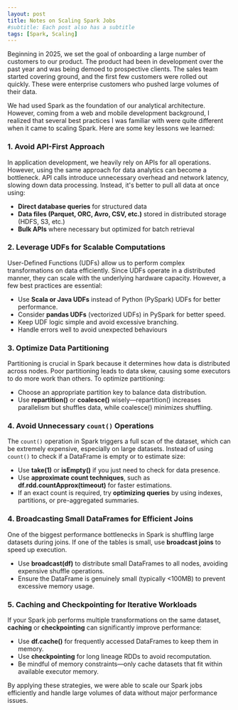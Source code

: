 ```yaml
---
layout: post
title: Notes on Scaling Spark Jobs 
#subtitle: Each post also has a subtitle
tags: [Spark, Scaling]
---
```


Beginning in 2025, we set the goal of onboarding a large number of customers to our product. The product had been in development over the past year and was being demoed to prospective clients. The sales team started covering ground, and the first few customers were rolled out quickly. These were enterprise customers who pushed large volumes of their data.  

We had used Spark as the foundation of our analytical architecture. However, coming from a web and mobile development background, I realized that several best practices I was familiar with were quite different when it came to scaling Spark. Here are some key lessons we learned:  

### 1. **Avoid API-First Approach**  
In application development, we heavily rely on APIs for all operations. However, using the same approach for data analytics can become a bottleneck. API calls introduce unnecessary overhead and network latency, slowing down data processing. Instead, it's better to pull all data at once using:  
- **Direct database queries** for structured data  
- **Data files (Parquet, ORC, Avro, CSV, etc.)** stored in distributed storage (HDFS, S3, etc.)  
- **Bulk APIs** where necessary but optimized for batch retrieval  

### 2. **Leverage UDFs for Scalable Computations**  
User-Defined Functions (UDFs) allow us to perform complex transformations on data efficiently. Since UDFs operate in a distributed manner, they can scale with the underlying hardware capacity. However, a few best practices are essential:  
- Use **Scala or Java UDFs** instead of Python (PySpark) UDFs for better performance.  
- Consider **pandas UDFs** (vectorized UDFs) in PySpark for better speed.  
- Keep UDF logic simple and avoid excessive branching.  
- Handle errors well to avoid unexpected behaviours

### 3. **Optimize Data Partitioning**  
Partitioning is crucial in Spark because it determines how data is distributed across nodes. Poor partitioning leads to data skew, causing some executors to do more work than others. To optimize partitioning:  
- Choose an appropriate partition key to balance data distribution.  
- Use **repartition()** or **coalesce()** wisely—repartition() increases parallelism but shuffles data, while coalesce() minimizes shuffling.  

### **4. Avoid Unnecessary `count()` Operations**  
The `count()` operation in Spark triggers a full scan of the dataset, which can be extremely expensive, especially on large datasets. Instead of using `count()` to check if a DataFrame is empty or to estimate size:  
- Use **take(1)** or **isEmpty()** if you just need to check for data presence.  
- Use **approximate count techniques**, such as **df.rdd.countApprox(timeout)** for faster estimations.  
- If an exact count is required, try **optimizing queries** by using indexes, partitions, or pre-aggregated summaries.  

### 4. **Broadcasting Small DataFrames for Efficient Joins**  
One of the biggest performance bottlenecks in Spark is shuffling large datasets during joins. If one of the tables is small, use **broadcast joins** to speed up execution.  
- Use **broadcast(df)** to distribute small DataFrames to all nodes, avoiding expensive shuffle operations.  
- Ensure the DataFrame is genuinely small (typically <100MB) to prevent excessive memory usage.  

### 5. **Caching and Checkpointing for Iterative Workloads**  
If your Spark job performs multiple transformations on the same dataset, **caching** or **checkpointing** can significantly improve performance:  
- Use **df.cache()** for frequently accessed DataFrames to keep them in memory.  
- Use **checkpointing** for long lineage RDDs to avoid recomputation.  
- Be mindful of memory constraints—only cache datasets that fit within available executor memory.  

By applying these strategies, we were able to scale our Spark jobs efficiently and handle large volumes of data without major performance issues. 


